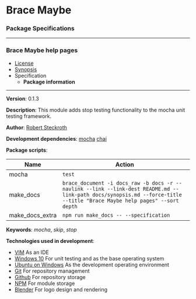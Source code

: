 # Brace Maybe
### Package Specifications

----

### Brace Maybe help pages
* [License](https://github.com/restarian/brace_maybe/blob/master/docs/license.md)
* [Synopsis](https://github.com/restarian/brace_maybe/blob/master/docs/synopsis.md)
* Specification
  * **Package information**
----

**Version**: 0.1.3

**Description**: This module adds stop testing functionality to the mocha unit testing framework.

**Author**: [Robert Steckroth](mailto:RobertSteckroth@gmail.com)

**Development dependencies**: [mocha](https://npmjs.org/package/mocha) [chai](https://npmjs.org/package/chai)

**Package scripts**:

| Name | Action |
| ---- | ------ |
 | mocha | ```test``` |
 | make_docs | ```brace_document -i docs_raw -b docs -r --navlink --link --link-dest README.md --link-path docs/synopsis.md --force-title --title "Brace Maybe help pages" --sort depth``` |
 | make_docs_extra | ```npm run make_docs -- --specification``` |

**Keywords**: *mocha*, *skip*, *stop*

**Technologies used in development**:
  * [VIM](https://vim.org) As an IDE
  * [Windows 10](https://www.microsoft.com/en-us/software-download/windows10) For unit testing and as the base operating system
  * [Ubuntu on Windows](https://www.microsoft.com/en-us/store/p/ubuntu/9nblggh4msv6) As the development operating environment
  * [Git](https://git-scm.com) For repository management
  * [Github](https://github.com) For repository storage
  * [NPM](https://npmjs.org) For module storage
  * [Blender](https://blender.org) For logo design and rendering